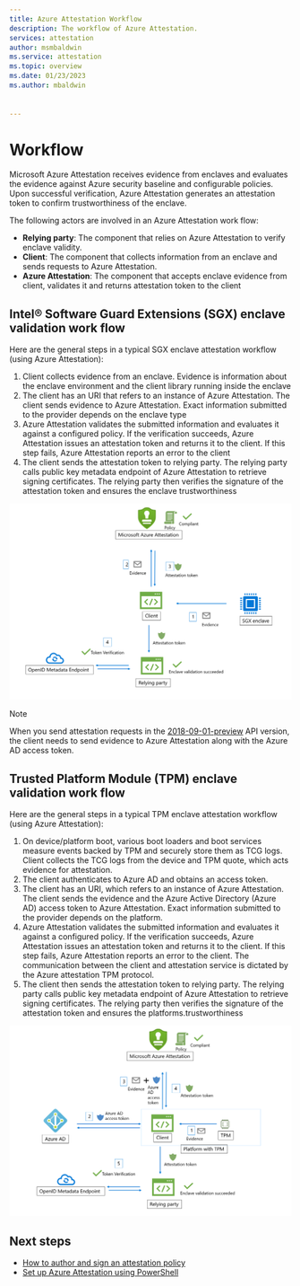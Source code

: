 ```yaml
---
title: Azure Attestation Workflow
description: The workflow of Azure Attestation.
services: attestation
author: msmbaldwin
ms.service: attestation
ms.topic: overview
ms.date: 01/23/2023
ms.author: mbaldwin


---
```

# Workflow

Microsoft Azure Attestation receives evidence from enclaves and evaluates the evidence against Azure security baseline and configurable policies. Upon successful verification, Azure Attestation generates an attestation token to confirm trustworthiness of the enclave.

The following actors are involved in an Azure Attestation work flow:

- **Relying party**: The component that relies on Azure Attestation to verify enclave validity. 
- **Client**: The component that collects information from an enclave and sends requests to Azure Attestation. 
- **Azure Attestation**: The component that accepts enclave evidence from client, validates it and returns attestation token to the client

## Intel® Software Guard Extensions (SGX) enclave validation work flow

Here are the general steps in a typical SGX enclave attestation workflow (using Azure Attestation):

1. Client collects evidence from an enclave. Evidence is information about the enclave environment and the client library running inside the enclave
1. The client has an URI that refers to an instance of Azure Attestation. The client sends evidence to Azure Attestation. Exact information submitted to the provider depends on the enclave type
1. Azure Attestation validates the submitted information and evaluates it against a configured policy. If the verification succeeds, Azure Attestation issues an attestation token and returns it to the client. If this step fails, Azure Attestation reports an error to the client
1. The client sends the attestation token to relying party. The relying party calls public key metadata endpoint of Azure Attestation to retrieve signing certificates. The relying party then verifies the signature of the attestation token and ensures the enclave trustworthiness

![SGX enclave validation flow](./media/sgx-validation-flow.png)

> [!Note]
> When you send attestation requests in the [2018-09-01-preview](https://github.com/Azure/azure-rest-api-specs/tree/master/specification/attestation/data-plane/Microsoft.Attestation/stable/2018-09-01-preview) API version, the client needs to send evidence to Azure Attestation along with the Azure AD access token.

## Trusted Platform Module (TPM) enclave validation work flow

Here are the general steps in a typical TPM enclave attestation workflow (using Azure Attestation):

1.	On device/platform boot, various boot loaders and boot services measure events backed by TPM and securely store them as TCG logs. Client collects the TCG logs from the device and TPM quote, which acts evidence for attestation.
2.	The client authenticates to Azure AD and obtains an access token.
3.	The client has an URI, which refers to an instance of Azure Attestation. The client sends the evidence and the Azure Active Directory (Azure AD) access token to Azure Attestation. Exact information submitted to the provider depends on the platform.
4.	Azure Attestation validates the submitted information and evaluates it against a configured policy. If the verification succeeds, Azure Attestation issues an attestation token and returns it to the client. If this step fails, Azure Attestation reports an error to the client. The communication between the client and attestation service is dictated by the Azure attestation TPM protocol.
5.	The client then sends the attestation token to relying party. The relying party calls public key metadata endpoint of Azure Attestation to retrieve signing certificates. The relying party then verifies the signature of the attestation token and ensures the platforms.trustworthiness

![TPM validation flow](./media/tpm-validation-flow.png)

## Next steps
- [How to author and sign an attestation policy](author-sign-policy.md)
- [Set up Azure Attestation using PowerShell](quickstart-powershell.md)
